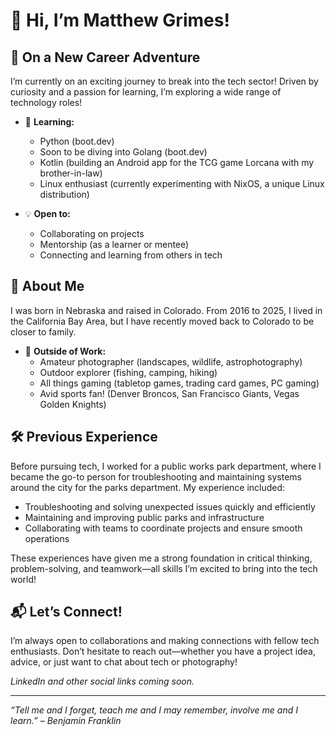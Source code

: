 # 👋 Hi, I’m Matthew Grimes!

## 🚀 On a New Career Adventure

I’m currently on an exciting journey to break into the tech sector! Driven by curiosity and a passion for learning, I’m exploring a wide range of technology roles!

- 🌱 **Learning:**  
  - Python (boot.dev)
  - Soon to be diving into Golang (boot.dev)
  - Kotlin (building an Android app for the TCG game Lorcana with my brother-in-law)
  - Linux enthusiast (currently experimenting with NixOS, a unique Linux distribution)

- 💡 **Open to:**  
  - Collaborating on projects  
  - Mentorship (as a learner or mentee)
  - Connecting and learning from others in tech

## 🧠 About Me

I was born in Nebraska and raised in Colorado. From 2016 to 2025, I lived in the California Bay Area, but I have recently moved back to Colorado to be closer to family.  

- 📸 **Outside of Work:**  
  - Amateur photographer (landscapes, wildlife, astrophotography)
  - Outdoor explorer (fishing, camping, hiking)
  - All things gaming (tabletop games, trading card games, PC gaming)
  - Avid sports fan! (Denver Broncos, San Francisco Giants, Vegas Golden Knights)

## 🛠️ Previous Experience

Before pursuing tech, I worked for a public works park department, where I became the go-to person for troubleshooting and maintaining systems around the city for the parks department. My experience included:

- Troubleshooting and solving unexpected issues quickly and efficiently  
- Maintaining and improving public parks and infrastructure  
- Collaborating with teams to coordinate projects and ensure smooth operations  

These experiences have given me a strong foundation in critical thinking, problem-solving, and teamwork—all skills I’m excited to bring into the tech world!

## 📬 Let’s Connect!

I’m always open to collaborations and making connections with fellow tech enthusiasts. Don’t hesitate to reach out—whether you have a project idea, advice, or just want to chat about tech or photography!

*LinkedIn and other social links coming soon.*

---

*“Tell me and I forget, teach me and I may remember, involve me and I learn.” – Benjamin Franklin*
